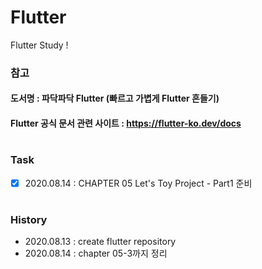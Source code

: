 # Flutter
Flutter Study !

### 참고
#### 도서명 : 파닥파닥 Flutter (빠르고 가볍게 Flutter 흔들기)
#### Flutter 공식 문서 관련 사이트 : https://flutter-ko.dev/docs
#
### Task
- [x] 2020.08.14 : CHAPTER 05 Let's Toy Project - Part1 준비
#
### History
- 2020.08.13 : create flutter repository
- 2020.08.14 : chapter 05-3까지 정리
